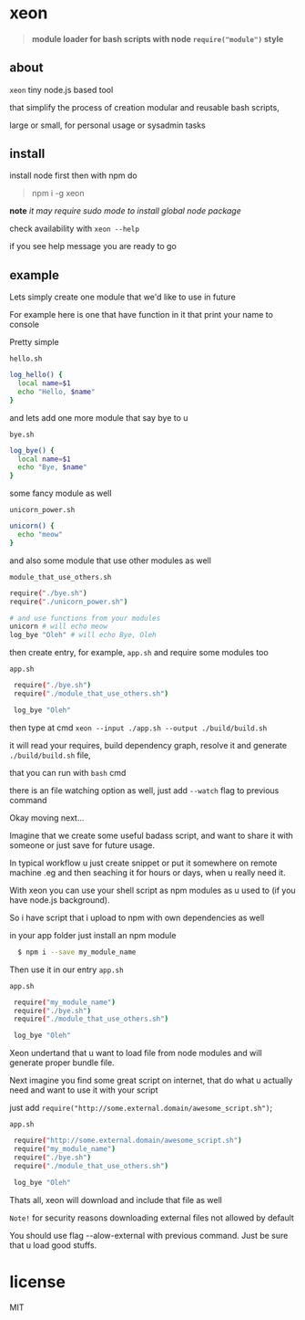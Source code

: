 # xeon
> #### module loader for bash scripts with node `require("module")` style

## about
`xeon` tiny node.js based tool 

that simplify the process of creation modular and reusable bash scripts, 

large or small, for personal usage or sysadmin tasks 

## install
install node first then with npm do

> npm i -g xeon

**note** *it may require sudo mode to install global node package*

check availability with `xeon --help`

if you see help message you are ready to go

## example
Lets simply create one module that we'd like to use in future

For example here is one that have function in it that print your name to console

Pretty simple

`hello.sh`
```sh
log_hello() {
  local name=$1
  echo "Hello, $name"
}
```

and lets add one more module that say bye to u

`bye.sh`
```sh
log_bye() {
  local name=$1
  echo "Bye, $name"
}
```

some fancy module as well

`unicorn_power.sh`
```sh
unicorn() {
  echo "meow"
}
```

and also some module that use other modules as well

`module_that_use_others.sh`
```sh
require("./bye.sh")
require("./unicorn_power.sh")

# and use functions from your modules
unicorn # will echo meow
log_bye "Oleh" # will echo Bye, Oleh
```

then create entry, for example, `app.sh` and require some modules too

`app.sh`
```sh
 require("./bye.sh")
 require("./module_that_use_others.sh")

 log_bye "Oleh"
```

then type at cmd `xeon --input ./app.sh --output ./build/build.sh`

it will read your requires, build dependency graph, resolve it and generate `./build/build.sh` file,

that you can run with `bash` cmd

there is an file watching option as well, just add `--watch` flag to previous command

Okay moving next...

Imagine that we create some useful badass script, and want to share it with someone or just save for future usage.

In typical workflow u just create snippet or put it somewhere on remote machine .eg and then seaching it for  hours or days, when u really need it.

With xeon you can use your shell script as npm modules as u used to (if you have node.js background).

So i have script that i upload to npm with own dependencies as well

in your app folder just install an npm module

```sh
  $ npm i --save my_module_name
```

Then use it in our entry `app.sh`

`app.sh`
```sh
 require("my_module_name")
 require("./bye.sh")
 require("./module_that_use_others.sh")

 log_bye "Oleh"
```

Xeon undertand that u want to load file from node modules and will generate proper bundle file.

Next imagine you find some great script on internet, that do what u actually need and want to use it with your script

just add `require("http://some.external.domain/awesome_script.sh")`;

`app.sh`
```sh
 require("http://some.external.domain/awesome_script.sh")
 require("my_module_name")
 require("./bye.sh")
 require("./module_that_use_others.sh")

 log_bye "Oleh"
```

Thats all, xeon will download and include that file as well

`Note!` for security reasons downloading external files not allowed by default 

You should use flag --alow-external with previous command. Just be sure that u load good stuffs.

# license

MIT
